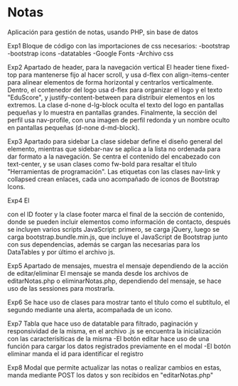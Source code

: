 # Notas
Aplicación para gestión de notas, usando PHP, sin base de datos

Exp1
Bloque de código con las importaciones de css necesarios:
-bootstrap
-bootstrap icons
-datatables
-Google Fonts
-Archivo css

Exp2
Apartado de header, para la navegación vertical
El header tiene fixed-top para mantenerse fijo al hacer scroll, y usa d-flex con align-items-center para alinear elementos de forma horizontal y centrarlos verticalmente. Dentro, el contenedor del logo usa d-flex para organizar el logo y el texto "EduScore", y justify-content-between para distribuir elementos en los extremos. La clase d-none d-lg-block oculta el texto del logo en pantallas pequeñas y lo muestra en pantallas grandes. Finalmente, la sección del perfil usa nav-profile, con una imagen de perfil redonda y un nombre oculto en pantallas pequeñas (d-none d-md-block).

Exp3
Apartado para sidebar
La clase sidebar define el diseño general del elemento, mientras que sidebar-nav se aplica a la lista no ordenada para dar formato a la navegación. Se centra el contenido del encabezado con text-center, y se usan clases como fw-bold para resaltar el título "Herramientas de programación". Las etiquetas <a> con las clases nav-link y collapsed crean enlaces, cada uno acompañado de iconos de Bootstrap Icons.

Exp4
El <footer> con el ID footer y la clase footer marca el final de la sección de contenido, donde se pueden incluir elementos como información de contacto, después se incluyen varios scripts JavaScript: primero, se carga jQuery, luego se carga bootstrap.bundle.min.js, que incluye el JavaScript de Bootstrap junto con sus dependencias, además se cargan las necesarias para los DataTables y por último el archivo js.

Exp5
Apartado de mensajes, muestra el mensaje dependiendo de la acción de editar/eliminar 
El mensaje se manda desde los archivos de editarNotas.php o eliminarNotas.php, dependiendo del mensaje, se hace uso de las sessiones para mostrarla.

Exp6
Se hace uso de clases para mostrar tanto el título como el subtítulo, el segundo mediante una alerta, acompañada de un icono.

Exp7
Tabla que hace uso de datatable para filtrado, paginación y responsividad de la misma, 
en el archivo .js se encuentra la inicialización con las caracterísiticas de la misma
-El botón editar hace uso de una función para cargar los datos registrados previamente en el modal
-El botón eliminar manda el id para identificar el registro

Exp8
Modal que permite actualizar las notas o realizar cambios en estas, manda mediante POST los datos y son recibidos en "editarNotas.php"